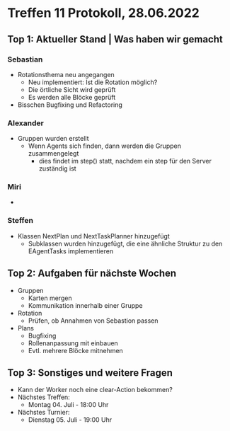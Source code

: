 # Treffen 11 Protokoll, 28.06.2022

## Top 1: Aktueller Stand | Was haben wir gemacht

### Sebastian
 - Rotationsthema neu angegangen
   - Neu implementiert: Ist die Rotation möglich?
   - Die örtliche Sicht wird geprüft
   - Es werden alle Blöcke geprüft
 - Bisschen Bugfixing und Refactoring

### Alexander
 - Gruppen wurden erstellt
   - Wenn Agents sich finden, dann werden die Gruppen zusammengelegt
      - dies findet im step() statt, nachdem ein step für den Server zuständig ist

### Miri
 - 

### Steffen
 - Klassen NextPlan und NextTaskPlanner hinzugefügt
   - Subklassen wurden hinzugefügt, die eine ähnliche Struktur zu den EAgentTasks implementieren


## Top 2: Aufgaben für nächste Wochen
 - Gruppen
   - Karten mergen
   - Kommunikation innerhalb einer Gruppe
 - Rotation
   - Prüfen, ob Annahmen von Sebastion passen
 - Plans
   - Bugfixing
   - Rollenanpassung mit einbauen
   - Evtl. mehrere Blöcke mitnehmen
 

## Top 3: Sonstiges und weitere Fragen
 - Kann der Worker noch eine clear-Action bekommen?
 - Nächstes Treffen:
   - Montag 04. Juli - 18:00 Uhr
 - Nächstes Turnier:
   - Dienstag 05. Juli - 19:00 Uhr

